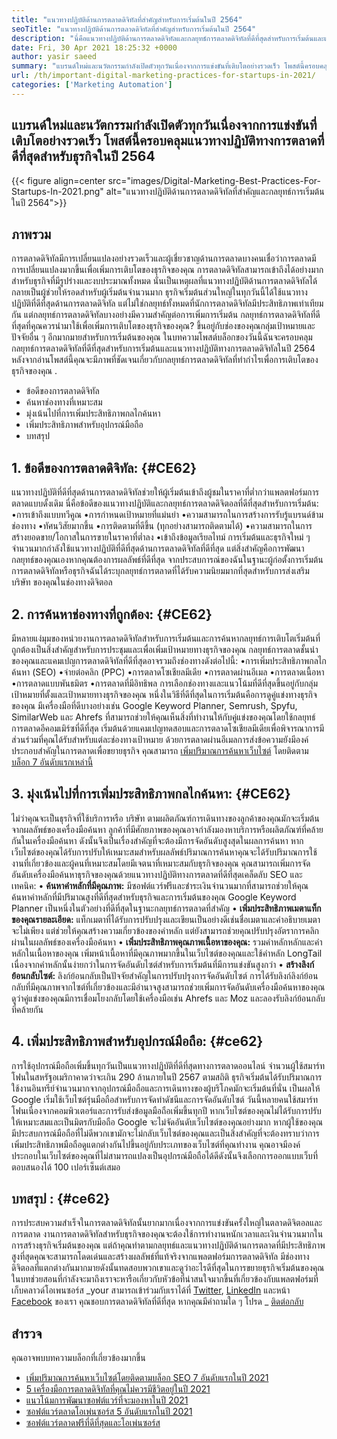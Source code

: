 ```yaml
---
title: "แนวทางปฏิบัติด้านการตลาดดิจิทัลที่สำคัญสำหรับการเริ่มต้นในปี 2564" 
seoTitle: "แนวทางปฏิบัติด้านการตลาดดิจิทัลที่สำคัญสำหรับการเริ่มต้นในปี 2564" 
description: "นี่คือแนวทางปฏิบัติด้านการตลาดดิจิทัลและกลยุทธ์การตลาดดิจิทัลที่ดีที่สุดสำหรับการเริ่มต้นและแนวโน้มทางธุรกิจที่เราจะเห็นในปี 2564" 
date: Fri, 30 Apr 2021 18:25:32 +0000
author: yasir saeed
summary: "แบรนด์ใหม่และนวัตกรรมกำลังเปิดตัวทุกวันเนื่องจากการแข่งขันที่เติบโตอย่างรวดเร็ว โพสต์นี้ครอบคลุมแนวทางปฏิบัติทางการตลาดที่ดีที่สุดสำหรับธุรกิจในปี 2564" 
url: /th/important-digital-marketing-practices-for-startups-in-2021/
categories: ['Marketing Automation']
---
```


## แบรนด์ใหม่และนวัตกรรมกำลังเปิดตัวทุกวันเนื่องจากการแข่งขันที่เติบโตอย่างรวดเร็ว โพสต์นี้ครอบคลุมแนวทางปฏิบัติทางการตลาดที่ดีที่สุดสำหรับธุรกิจในปี 2564

{{< figure align=center src="images/Digital-Marketing-Best-Practices-For-Startups-In-2021.png" alt="แนวทางปฏิบัติด้านการตลาดดิจิทัลที่สำคัญและกลยุทธ์การเริ่มต้นในปี 2564">}}


## **ภาพรวม** 
การตลาดดิจิทัลมีการเปลี่ยนแปลงอย่างรวดเร็วและผู้เชี่ยวชาญด้านการตลาดบางคนเชื่อว่าการตลาดมีการเปลี่ยนแปลงมากขึ้นเพื่อเพิ่มการเติบโตของธุรกิจของคุณ การตลาดดิจิทัลสามารถเข้าถึงได้อย่างมากสำหรับธุรกิจที่มีรูปร่างและงบประมาณทั้งหมด นั่นเป็นเหตุผลที่แนวทางปฏิบัติด้านการตลาดดิจิทัลได้กลายเป็นผู้ช่วยให้รอดสำหรับผู้เริ่มต้นจำนวนมาก
ธุรกิจเริ่มต้นส่วนใหญ่ในทุกวันนี้ได้ใช้แนวทางปฏิบัติที่ดีที่สุดด้านการตลาดดิจิทัล แต่ไม่ใช่กลยุทธ์ทั้งหมดที่นักการตลาดดิจิทัลมีประสิทธิภาพเท่าเทียมกัน แต่กลยุทธ์การตลาดดิจิทัลบางอย่างมีความสำคัญต่อการเพิ่มการเริ่มต้น กลยุทธ์การตลาดดิจิทัลที่ดีที่สุดที่คุณควรนำมาใช้เพื่อเพิ่มการเติบโตของธุรกิจของคุณ? ขึ้นอยู่กับช่องของคุณกลุ่มเป้าหมายและปัจจัยอื่น ๆ อีกมากมายสำหรับการเริ่มต้นของคุณ
ในบทความโพสต์บล็อกของวันนี้ฉันจะครอบคลุมกลยุทธ์การตลาดดิจิทัลที่ดีที่สุดสำหรับการเริ่มต้นและแนวทางปฏิบัติทางการตลาดดิจิทัลในปี 2564 หลังจากอ่านโพสต์นี้คุณจะมีภาพที่ชัดเจนเกี่ยวกับกลยุทธ์การตลาดดิจิทัลที่ทำกำไรเพื่อการเติบโตของธุรกิจของคุณ .
  * ข้อดีของการตลาดดิจิทัล
  * ค้นหาช่องทางที่เหมาะสม
  * มุ่งเน้นไปที่การเพิ่มประสิทธิภาพกลไกค้นหา
  * เพิ่มประสิทธิภาพสำหรับอุปกรณ์มือถือ
  * บทสรุป

## 1. **ข้อดีของการตลาดดิจิทัล:**    {#CE62}
แนวทางปฏิบัติที่ดีที่สุดด้านการตลาดดิจิทัลช่วยให้ผู้เริ่มต้นเข้าถึงผู้ชมในราคาที่ต่ำกว่าแพลตฟอร์มการตลาดแบบดั้งเดิม นี่คือข้อดีของแนวทางปฏิบัติและกลยุทธ์การตลาดดิจิตอลที่ดีที่สุดสำหรับการเริ่มต้น:
•การเข้าถึงแบบทวีคูณ
•การกำหนดเป้าหมายที่แม่นยำ
•ความสามารถในการสร้างการรับรู้แบรนด์ข้ามช่องทาง
•ทัศนวิสัยมากขึ้น
•การติดตามที่ดีขึ้น (ทุกอย่างสามารถติดตามได้)
•ความสามารถในการสร้างยอดขาย/โอกาสในการขายในราคาที่ต่ำลง
•เข้าถึงข้อมูลเรียลไทม์
การเริ่มต้นและธุรกิจใหม่ ๆ จำนวนมากกำลังใช้แนวทางปฏิบัติที่ดีที่สุดด้านการตลาดดิจิทัลที่ดีที่สุด แต่สิ่งสำคัญคือการพัฒนากลยุทธ์ของคุณเองหากคุณต้องการผลลัพธ์ที่ดีที่สุด จากประสบการณ์ของฉันในฐานะผู้ก่อตั้งการเริ่มต้นการตลาดดิจิทัลหรือธุรกิจฉันได้ระบุกลยุทธ์การตลาดที่ได้รับความนิยมมากที่สุดสำหรับการส่งเสริม บริษัท ของคุณในช่องทางดิจิตอล

## 2. **การค้นหาช่องทางที่ถูกต้อง:**    {#CE62}
มีหลายแง่มุมของหน่วยงานการตลาดดิจิทัลสำหรับการเริ่มต้นและการค้นหากลยุทธ์การเติบโตเริ่มต้นที่ถูกต้องเป็นสิ่งสำคัญสำหรับการประชุมและเพื่อเพิ่มเป้าหมายทางธุรกิจของคุณ กลยุทธ์การตลาดชั้นนำของคุณและแคมเปญการตลาดดิจิทัลที่ดีที่สุดอาจรวมถึงช่องทางดังต่อไปนี้:
•การเพิ่มประสิทธิภาพกลไกค้นหา (SEO)
•จ่ายต่อคลิก (PPC)
•การตลาดโซเชียลมีเดีย
•การตลาดผ่านอีเมล
•การตลาดเนื้อหา
•การตลาดแบบพันธมิตร
•การตลาดที่มีอิทธิพล
การเลือกช่องทางและแนวโน้มที่ดีที่สุดขึ้นอยู่กับกลุ่มเป้าหมายที่ตั้งและเป้าหมายทางธุรกิจของคุณ
หนึ่งในวิธีที่ดีที่สุดในการเริ่มต้นคือการดูคู่แข่งทางธุรกิจของคุณ มีเครื่องมือที่ดีบางอย่างเช่น Google Keyword Planner, Semrush, Spyfu, SimilarWeb และ Ahrefs ที่สามารถช่วยให้คุณเห็นสิ่งที่ทำงานให้กับคู่แข่งของคุณโดยใช้กลยุทธ์การตลาดอีคอมเมิร์ซที่ดีที่สุด เริ่มต้นด้วยแคมเปญทดสอบและการตลาดโซเชียลมีเดียเพื่อพิจารณาการมีส่วนร่วมที่คุณได้รับสำหรับแต่ละช่องทางเป้าหมาย ด้วยการตลาดผ่านอีเมลการส่งข้อความยังมีองค์ประกอบสำคัญในการตลาดเพื่อขยายธุรกิจ คุณสามารถ [เพิ่มปริมาณการค้นหาเว็บไซต์][1] โดยติดตาม [บล็อก 7 อันดับแรกเหล่านี้][1]

## 3. **มุ่งเน้นไปที่การเพิ่มประสิทธิภาพกลไกค้นหา:**    {#CE62}
ไม่ว่าคุณจะเป็นธุรกิจที่ใช้บริการหรือ บริษัท ตามผลิตภัณฑ์การเดินทางของลูกค้าของคุณมักจะเริ่มต้นจากผลลัพธ์ของเครื่องมือค้นหา ลูกค้าที่มีศักยภาพของคุณอาจกำลังมองหาบริการหรือผลิตภัณฑ์ที่คล้ายกันในเครื่องมือค้นหา ดังนั้นจึงเป็นเรื่องสำคัญที่จะต้องมีการจัดอันดับสูงสุดในผลการค้นหา หากเว็บไซต์ของคุณได้รับการปรับให้เหมาะสมสำหรับผลลัพธ์ปริมาณการค้นหาคุณจะได้รับปริมาณการใช้งานที่เกี่ยวข้องและผู้คนที่เหมาะสมโดยมีเจตนาที่เหมาะสมกับธุรกิจของคุณ
คุณสามารถเพิ่มการจัดอันดับเครื่องมือค้นหาธุรกิจของคุณด้วยแนวทางปฏิบัติทางการตลาดที่ดีที่สุดเคล็ดลับ SEO และเทคนิค:
• **ค้นหาคำหลักที่มีคุณภาพ:**  มีซอฟต์แวร์ฟรีและชำระเงินจำนวนมากที่สามารถช่วยให้คุณค้นหาคำหลักที่มีปริมาณสูงที่ดีที่สุดสำหรับธุรกิจและการเริ่มต้นของคุณ Google Keyword Planner เป็นหนึ่งในตัวอย่างที่ดีที่สุดในฐานะกลยุทธ์การตลาดที่สำคัญ
• **เพิ่มประสิทธิภาพเมตาแท็กของคุณรายละเอียด:**  แท็กเมตาที่ได้รับการปรับปรุงและเขียนเป็นอย่างดีเช่นชื่อเมตาและคำอธิบายเมตาจะไม่เพียง แต่ช่วยให้คุณสร้างความเกี่ยวข้องของคำหลัก แต่ยังสามารถช่วยคุณปรับปรุงอัตราการคลิกผ่านในผลลัพธ์ของเครื่องมือค้นหา
• **เพิ่มประสิทธิภาพคุณภาพเนื้อหาของคุณ:**  รวมคำหลักหลักและคำหลักในเนื้อหาของคุณ เพิ่มหน้าเนื้อหาที่มีคุณภาพมากขึ้นในเว็บไซต์ของคุณและใช้คำหลัก LongTail เนื่องจากคำหลักนั้นง่ายกว่าในการจัดอันดับไซต์สำหรับการเริ่มต้นที่มีการแข่งขันสูงกว่า
• **สร้างลิงก์ย้อนกลับไซต์:**  ลิงก์ย้อนกลับเป็นปัจจัยสำคัญในการปรับปรุงการจัดอันดับไซต์ การได้รับลิงก์ลิงก์ย้อนกลับที่มีคุณภาพจากไซต์ที่เกี่ยวข้องและมีอำนาจสูงสามารถช่วยเพิ่มการจัดอันดับเครื่องมือค้นหาของคุณ ดูว่าคู่แข่งของคุณมีการเชื่อมโยงกลับโดยใช้เครื่องมือเช่น Ahrefs และ Moz และลองรับลิงก์ย้อนกลับที่คล้ายกัน

## 4. **เพิ่มประสิทธิภาพสำหรับอุปกรณ์มือถือ:**    {#ce62}
การใช้อุปกรณ์มือถือเพิ่มขึ้นทุกวันเป็นแนวทางปฏิบัติที่ดีที่สุดทางการตลาดออนไลน์ จำนวนผู้ใช้สมาร์ทโฟนในสหรัฐอเมริกาคาดว่าจะเกิน 290 ล้านภายในปี 2567 ตามสถิติ ธุรกิจเริ่มต้นได้รับปริมาณการใช้งานอินทรีย์จำนวนมากจากอุปกรณ์มือถือและการเดินทางของผู้บริโภคมักจะเริ่มต้นที่นั่น เป็นผลให้ Google เริ่มใช้เว็บไซต์รุ่นมือถือสำหรับการจัดทำดัชนีและการจัดอันดับไซต์
วันนี้หลายคนใช้สมาร์ทโฟนเนื่องจากคอมพิวเตอร์และการรับส่งข้อมูลมือถือเพิ่มขึ้นทุกปี หากเว็บไซต์ของคุณไม่ได้รับการปรับให้เหมาะสมและเป็นมิตรกับมือถือ Google จะไม่จัดอันดับเว็บไซต์ของคุณอย่างมาก หากผู้ใช้ของคุณมีประสบการณ์มือถือที่ไม่ดีพวกเขามักจะไม่กลับเว็บไซต์ของคุณและเป็นสิ่งสำคัญที่จะต้องทราบว่าการเพิ่มประสิทธิภาพมือถือดูแตกต่างกันไปขึ้นอยู่กับประเภทของเว็บไซต์ที่คุณทำงาน คุณอาจมีองค์ประกอบในเว็บไซต์ของคุณที่ไม่สามารถแปลงเป็นอุปกรณ์มือถือได้ดีดังนั้นจึงเลือกการออกแบบเว็บที่ตอบสนองได้ 100 เปอร์เซ็นต์เสมอ

## **บทสรุป** :   {#ce62}
การประสบความสำเร็จในการตลาดดิจิทัลนั้นยากมากเนื่องจากการแข่งขันครั้งใหญ่ในตลาดดิจิตอลและการตลาด งานการตลาดดิจิทัลสำหรับธุรกิจของคุณจะต้องใช้การทำงานหนักเวลาและเงินจำนวนมากในการสร้างธุรกิจเริ่มต้นของคุณ แต่ถ้าคุณทำตามกลยุทธ์และแนวทางปฏิบัติด้านการตลาดที่มีประสิทธิภาพสูงที่สุดคุณจะสามารถโดดเด่นและสร้างผลลัพธ์ที่แท้จริงจากแพลตฟอร์มการตลาดดิจิทัล มีช่องทางดิจิตอลที่แตกต่างกันมากมายดังนั้นทดสอบพวกเขาและดูว่าอะไรดีที่สุดในการขยายธุรกิจเริ่มต้นของคุณ ในบทช่วยสอนที่กำลังจะมาถึงเราจะหารือเกี่ยวกับหัวข้อที่น่าสนใจมากขึ้นที่เกี่ยวข้องกับแพลตฟอร์มที่เก็บคลาวด์โอเพนซอร์ส
_your สามารถเข้าร่วมกับเราได้ที่ [Twitter][2], [LinkedIn][3] และหน้า [Facebook][4] ของเรา คุณชอบการตลาดดิจิทัลที่ดีที่สุด หากคุณมีคำถามใด ๆ โปรด _ [ติดต่อกลับ][5]

## สำรวจ
คุณอาจพบบทความบล็อกที่เกี่ยวข้องมากขึ้น
  * [เพิ่มปริมาณการค้นหาเว็บไซต์โดยติดตามบล็อก SEO 7 อันดับแรกในปี 2021][1]
  * [5 เครื่องมือการตลาดดิจิทัลที่คุณไม่ควรมีชีวิตอยู่ในปี 2021][6]
  * [แนวโน้มการพัฒนาซอฟต์แวร์ที่จะมองหาในปี 2021][7]
  * [ซอฟต์แวร์ตลาดโอเพ่นซอร์ส 5 อันดับแรกในปี 2021][8]
  * [ซอฟต์แวร์ตลาดฟรีที่ดีที่สุดและโอเพ่นซอร์ส][9]

  
[1]: https://blog.containerize.com/blogging/increase-website-search-traffic-by-following-top-7-seo-blogs/
[2]: https://twitter.com/containerize_co
[3]: https://www.linkedin.com/company/containerize/
[4]: http://facebook.com/containerize
[5]: mailto:yasir.saeed@aspose.com
[6]: https://blog.containerize.com/2021/01/03/5-digital-marketing-tools-you-shouldn%e2%80%99t-live-without-in-2021/
[7]: https://blog.containerize.com/marketplace/top-5-open-source-marketplace-software-in-2021/
[8]: https://blog.containerize.com/content-management/integrate-mautic-with-joomla-for-marketing-automation/
[9]: https://products.containerize.com/marketplace/

